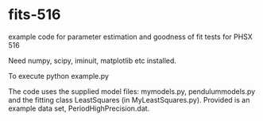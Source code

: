 # fits-516
example code for parameter estimation and goodness of fit tests for PHSX 516

Need numpy, scipy, iminuit, matplotlib etc installed.

To execute
python example.py

The code uses the supplied model files: mymodels.py, pendulummodels.py 
and the fitting class LeastSquares (in MyLeastSquares.py).
Provided is an example data set, PeriodHighPrecision.dat.
